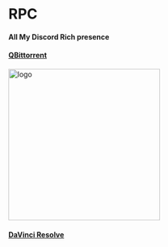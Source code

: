# RPC
#### All My Discord Rich presence


#### [QBittorrent](https://github.com/v4ish/Qbit-RPC)

<img src="https://cdn.discordapp.com/attachments/926176591736889385/1131822137917845534/image.png" alt="logo" width="300"/>


#### [DaVinci Resolve](https://github.com/v4ish/DVResolve-RPC)
